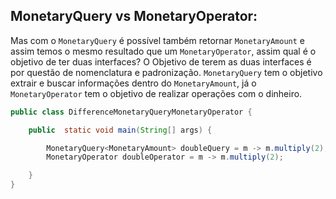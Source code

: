 ## MonetaryQuery vs MonetaryOperator: 


Mas com o ```MonetaryQuery``` é possível também retornar ```MonetaryAmount``` e assim temos o mesmo resultado que um ```MonetaryOperator```, assim qual é o objetivo de ter duas interfaces? O Objetivo de terem as duas interfaces é por questão de nomenclatura e padronização. ```MonetaryQuery``` tem o objetivo extrair e buscar informações dentro do ```MonetaryAmount```, já o ```MonetaryOperator``` tem o objetivo de realizar operações com o dinheiro.

```java
public class DifferenceMonetaryQueryMonetaryOperator {

    public  static void main(String[] args) {

        MonetaryQuery<MonetaryAmount> doubleQuery = m -> m.multiply(2);
        MonetaryOperator doubleOperator = m -> m.multiply(2);

    }
}
```
